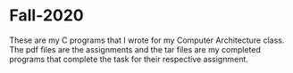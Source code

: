 # Fall-2020

These are my C programs that I wrote for my Computer Architecture class. 
The pdf files are the assignments and the tar files are my completed programs that complete the task for their respective assignment.
